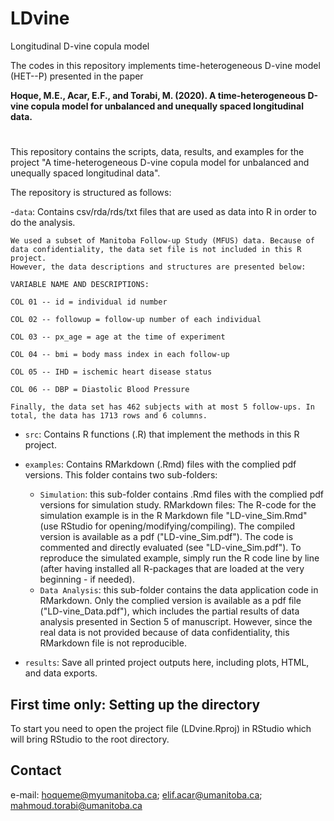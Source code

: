 # LDvine
Longitudinal D-vine copula model

The codes in this repository implements time-heterogeneous D-vine model (HET--P) presented in the paper 

**Hoque, M.E., Acar, E.F., and Torabi, M. (2020). A time-heterogeneous D-vine copula model for unbalanced and unequally spaced longitudinal data.**

#
This repository contains the scripts, data, results, and examples for the project "A time-heterogeneous D-vine copula model for unbalanced and unequally spaced longitudinal data".

The repository is structured as follows:

-`data`: Contains csv/rda/rds/txt files that are used as data into R in order to do the analysis. 

	We used a subset of Manitoba Follow-up Study (MFUS) data. Because of data confidentiality, the data set file is not included in this R project. 
	However, the data descriptions and structures are presented below:   

	VARIABLE NAME AND DESCRIPTIONS:

	COL 01 -- id = individual id number

	COL 02 -- followup = follow-up number of each individual

	COL 03 -- px_age = age at the time of experiment

	COL 04 -- bmi = body mass index in each follow-up

	COL 05 -- IHD = ischemic heart disease status

	COL 06 -- DBP = Diastolic Blood Pressure

	Finally, the data set has 462 subjects with at most 5 follow-ups. In total, the data has 1713 rows and 6 columns.

- `src`: Contains R functions (.R) that implement the methods in this R project. 

- `examples`: Contains RMarkdown (.Rmd) files with the complied pdf versions. This folder contains two sub-folders:	

	- `Simulation`: this sub-folder contains .Rmd files with the complied pdf versions for simulation study.
RMarkdown files: The R-code for the simulation example is in the R Markdown file "LD-vine_Sim.Rmd" 
(use RStudio for opening/modifying/compiling). The compiled version is available as a pdf ("LD-vine_Sim.pdf"). 
The code is commented and directly evaluated (see "LD-vine_Sim.pdf"). 
To reproduce the simulated example,  simply run the R code line by line (after having installed all R-packages 
that are loaded at the very beginning - if needed).
	- `Data Analysis`: this sub-folder contains the data application code in RMarkdown. Only the complied version is available as a pdf file ("LD-vine_Data.pdf"), which includes the partial results of data analysis presented in Section 5 of manuscript. However, since the real data is not provided because of data confidentiality, this RMarkdown file is not reproducible.   

- `results`: Save all printed project outputs here, including plots, HTML, and data exports.


## First time only: Setting up the directory

To start you need to open the project file (LDvine.Rproj) in RStudio which will bring RStudio to the root directory.

## Contact

e-mail: hoqueme@myumanitoba.ca; 
        elif.acar@umanitoba.ca;
      	mahmoud.torabi@umanitoba.ca



